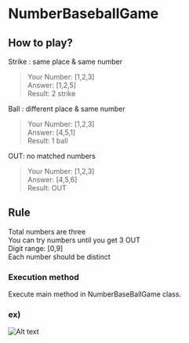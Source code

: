 # NumberBaseballGame
## How to play?
Strike : same place & same number</br>
>Your Number: [1,2,3]</br>
Answer: [1,2,5]</br>
Result: 2 strike</br>

Ball : different place & same number</br>
>Your Number: [1,2,3]</br>
Answer: [4,5,1]</br>
Result: 1 ball</br>

OUT: no matched numbers</br>
>Your Number: [1,2,3]</br>
Answer: [4,5,6]</br>
Result: OUT</br>

## Rule
Total numbers are three</br>
You can try numbers until you get 3 OUT</br>
Digit range: [0,9]</br>
Each number should be distinct</br>

### Execution method
Execute main method in NumberBaseBallGame class.

### ex)
![Alt text](https://user-images.githubusercontent.com/82852354/115465815-284f1000-a1fd-11eb-8784-77da95fd00ba.png)

